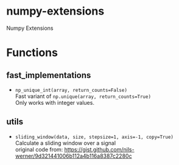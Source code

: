 # numpy-extensions
Numpy Extensions


# Functions

## fast_implementations
* `np_unique_int(array, return_counts=False)` <br>
    Fast variant of ``np.unique(array, return_counts=True)`` <br>
    Only works with integer values.
    
## utils
* `sliding_window(data, size, stepsize=1, axis=-1, copy=True)` <br>
     Calculate a sliding window over a signal <br>
     original code from: https://gist.github.com/nils-werner/9d321441006b112a4b116a8387c2280c
